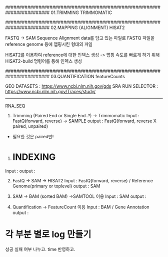 ########################################################################
01.TRIMMING
TRIMMOMATIC

########################################################################
02.MAPPING (ALIGNMENT)
HISAT2

FASTQ -> SAM
Sequence Alignment data를 담고 있는 파일로 FASTQ 파일을 reference genome 등에 맵핑시킨 형태의 파일

HISAT2를 이용하여 reference에 대한 인덱스 생성 -> 맵핑 속도를 빠르게 하기 위해 HISAT2-build 명령어를 통해 인덱스 생성



########################################################################
03.QUANTIFICATION
featureCounts

GEO DATASETS : https://www.ncbi.nlm.nih.gov/gds
SRA RUN SELECTOR : https://www.ncbi.nlm.nih.gov/Traces/study/

***********************************************************************
RNA_SEQ

01. Trimming (Paired End or Single End..?) -> Trimmomatic 
Input 	: FastQ(forward, reverse) -> SAMPLE 
output	: FastQ(forward, reverse X paired, unpaired)
* 필요한 것은 paired만!

01. # INDEXING
Input 	: 
output	: 

02.  FastQ -> SAM -> HISAT2
Input 	: FastQ(forward, reverse) / Reference Genome(primary or toplevel)
output	: SAM

03. SAM -> BAM (sorted BAM) ->SAMTOOL 이용
Input 	: SAM
output	:

04. Quantification -> FeatureCount 이용
Input 	: BAM / Gene Annotation
output	: 

# 각 부분 별로 log 만들기
성공 실패 여부 나누고.
time 반영하고.
